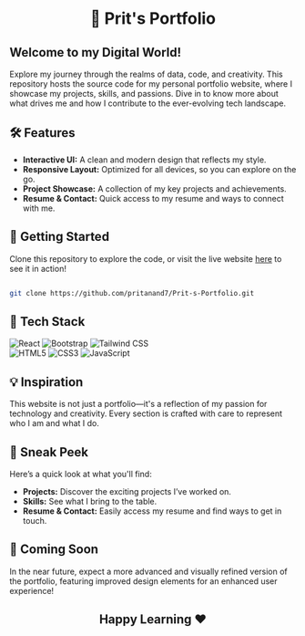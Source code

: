 <h1 align = "center" >🌟 Prit's Portfolio</h1>
<h2><strong>Welcome to my Digital World!</strong></h2>
Explore my journey through the realms of data, code, and creativity. This repository hosts the source code for my personal portfolio website, where I showcase my projects, skills, and passions. Dive in to know more about what drives me and how I contribute to the ever-evolving tech landscape.

## 🛠 Features 

- **Interactive UI:** A clean and modern design that reflects my style.
- **Responsive Layout:** Optimized for all devices, so you can explore on the go.
- **Project Showcase:** A collection of my key projects and achievements.
- **Resume & Contact:** Quick access to my resume and ways to connect with me.


## 🚀 Getting Started
Clone this repository to explore the code, or visit the live website [here](https://core-prit.me/) to see it in action!

```bash

git clone https://github.com/pritanand7/Prit-s-Portfolio.git
```

## 🔧 Tech Stack
<span><img alt="React" src="https://img.shields.io/badge/React-%23e4626b.svg?style=for-the-badge&logo=Flutter&logoColor=%23F7DF1E">
<img alt="Bootstrap" src="https://img.shields.io/badge/bootstrap5-%23e4626b.svg?style=for-the-badge&logo=bootstrap&logoColor=%23F7DF1E">
<img alt="Tailwind CSS" src="https://img.shields.io/badge/tailwind-%23e4626b.svg?style=for-the-badge&logo=css3&logoColor=%23F7DF1E"/>
</span>
<br>
<span>
<img alt="HTML5" src="https://img.shields.io/badge/html5-%23fca9ae.svg?style=for-the-badge&logo=html5&logoColor=140200"/>
<img alt="CSS3" src="https://img.shields.io/badge/css3-%23ffd2ce.svg?style=for-the-badge&logo=css3&logoColor=140200"/>
<img alt="JavaScript" src="https://img.shields.io/badge/javascript-%23e4626b.svg?style=for-the-badge&logo=javascript&logoColor=%23F7DF1E"/>
</span>

## 💡 Inspiration
This website is not just a portfolio—it's a reflection of my passion for technology and creativity. Every section is crafted with care to represent who I am and what I do.

## 👀 Sneak Peek
Here’s a quick look at what you'll find:
- **Projects:** Discover the exciting projects I’ve worked on.
- **Skills:** See what I bring to the table.
- **Resume & Contact:** Easily access my resume and find ways to get in touch.

## 🚧 Coming Soon
In the near future, expect a more advanced and visually refined version of the portfolio, featuring improved design elements for an enhanced user experience!

<h2 align = "center"> Happy Learning ❤️ </h2>
